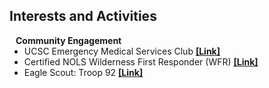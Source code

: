 ## Interests and Activities

<h4 style="margin:0 10px 0;">Community Engagement</h4>

<ul style="margin:0 0 20px;">
  <li>
    <autocolor>UCSC Emergency Medical Services Club</autocolor>
    <a href="https://www.instagram.com/emslugs_ucsc/?hl=en">
      <span style="font-weight: bold;">[Link]</span>
    </a>
  </li>

  <li>
    <autocolor>Certified NOLS Wilderness First Responder (WFR)</autocolor>
    <a href="https://www.nols.edu/en/wilderness-medicine/why-nols/">
      <span style="font-weight: bold;">[Link]</span>
    </a>
  </li>

  <li>
    <autocolor>Eagle Scout: Troop 92</autocolor>
    <a href="https://www.troopwebhost.org/Troop92Milpitas/Index.htm">
      <span style="font-weight: bold;">[Link]</span>
    </a>
  </li>
</ul>
